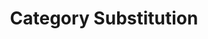 ---
layout: substitution
title: Category Substitution
description: Category Substitutions provide current category, identified by `category_id` parameter (either GET or POST).
sidebar: substitution
lang: en
subnav: substitution_category
prefix: category
attributes :
    - {name: "id", description: ""}
    - {name: "parent", description: ""}
    - {name: "title", description: ""}
    - {name: "chapo", description: ""}
    - {name: "description", description: ""}
    - {name: "postscriptum", description: ""}
    - {name: "visible", description: ""}
    - {name: "position", description: ""}
    - {name: "createdAt", description: "", is_DateTime: true}
    - {name: "updatedAt", description: "", is_DateTime: true}
    - {name: "version", description: ""}
    - {name: "versionCreatedAt", description: "", is_DateTime: true}
    - {name: "versionCreatedBy", description: "", is_DateTime: true}
---